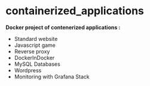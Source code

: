 # containerized_applications

**Docker project of contenerized applications :**

- Standard website
- Javascript game
- Reverse proxy
- DockerInDocker
- MySQL Databases
- Wordpress
- Monitoring with Grafana Stack

